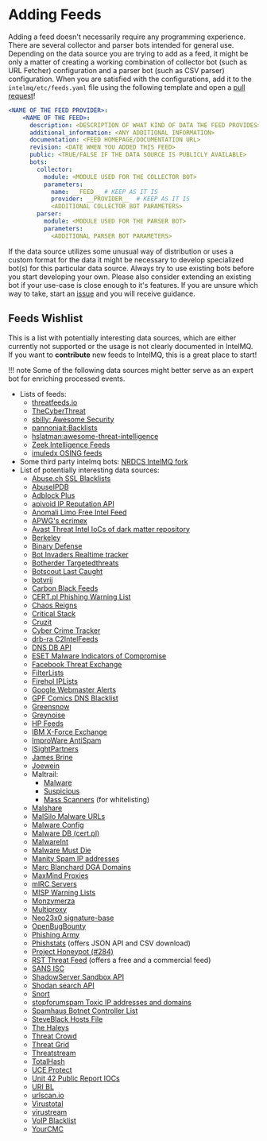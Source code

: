 <!-- comment
   SPDX-FileCopyrightText: 2015-2023 Sebastian Wagner, Filip Pokorný
   SPDX-License-Identifier: AGPL-3.0-or-later
-->


# Adding Feeds

Adding a feed doesn't necessarily require any programming experience. There are several collector and parser bots intended for general use. Depending on the data source you are trying to add as a feed, it might be only a matter of creating a working combination of collector bot (such as URL Fetcher) configuration and a parser bot (such as CSV parser) configuration. When you are satisfied with the configurations, add it to the `intelmq/etc/feeds.yaml` file using the following template and open a [pull request](https://github.com/certtools/intelmq/pulls)!

```yaml
<NAME OF THE FEED PROVIDER>:
    <NAME OF THE FEED>:
      description: <DESCRIPTION OF WHAT KIND OF DATA THE FEED PROVIDES>
      additional_information: <ANY ADDITIONAL INFORMATION>
      documentation: <FEED HOMEPAGE/DOCUMENTATION URL>
      revision: <DATE WHEN YOU ADDED THIS FEED>
      public: <TRUE/FALSE IF THE DATA SOURCE IS PUBLICLY AVAILABLE>
      bots:
        collector:
          module: <MODULE USED FOR THE COLLECTOR BOT>
          parameters:
            name: __FEED__ # KEEP AS IT IS
            provider: __PROVIDER__  # KEEP AS IT IS
            <ADDITIONAL COLLECTOR BOT PARAMETERS>
        parser:
          module: <MODULE USED FOR THE PARSER BOT>
          parameters:
            <ADDITIONAL PARSER BOT PARAMETERS>
```

If the data source utilizes some unusual way of distribution or uses a custom format for the data it might be necessary to develop specialized bot(s) for this particular data source. Always try to use existing bots before you start developing your own. Please also consider extending an existing bot if your use-case is close enough to it's features. If you are unsure which way to take, start an [issue](https://github.com/certtools/intelmq/issues) and you will receive guidance.

## Feeds Wishlist

This is a list with potentially interesting data sources, which are either currently not supported or the usage is not clearly documented in IntelMQ. If you want to **contribute** new feeds to IntelMQ, this is a great place to start!

!!! note
    Some of the following data sources might better serve as an expert bot for enriching processed events.

- Lists of feeds:
    - [threatfeeds.io](https://threatfeeds.io)
    - [TheCyberThreat](http://thecyberthreat.com/cyber-threat-intelligence-feeds/)
    - [sbilly: Awesome Security](https://github.com/sbilly/awesome-security#threat-intelligence)
    - [pannoniait:Backlists](https://doku.pannoniait.at/doku.php?id=know-how:blacklists)
    - [hslatman:awesome-threat-intelligence](https://github.com/hslatman/awesome-threat-intelligence)
    - [Zeek Intelligence Feeds](https://github.com/CriticalPathSecurity/Zeek-Intelligence-Feeds)
    - [imuledx OSING feeds](https://github.com/imuledx/OSINT_sources)
- Some third party intelmq bots: [NRDCS IntelMQ fork](https://github.com/NRDCS/intelmq/tree/certlt/intelmq/bots)
- List of potentially interesting data sources:
    - [Abuse.ch SSL Blacklists](https://sslbl.abuse.ch/blacklist/)
    - [AbuseIPDB](https://www.abuseipdb.com/pricing)
    - [Adblock Plus](https://adblockplus.org/en/subscriptions)
    - [apivoid IP Reputation API](https://www.apivoid.com/api/ip-reputation/)
    - [Anomali Limo Free Intel Feed](https://www.anomali.com/resources/limo)
    - [APWG's ecrimex](https://www.ecrimex.net)
    - [Avast Threat Intel IoCs of dark matter repository](https://github.com/avast/ioc)
    - [Berkeley](https://security.berkeley.edu/aggressive_ips/ips)
    - [Binary Defense](https://www.binarydefense.com/)
    - [Bot Invaders Realtime tracker](http://www.marc-blanchard.com/BotInvaders/index.php)
    - [Botherder Targetedthreats](https://github.com/botherder/targetedthreats/)
    - [Botscout Last Caught](http://botscout.com/last_caught_cache.htm)
    - [botvrij](https://www.botvrij.eu/)
    - [Carbon Black Feeds](https://github.com/carbonblack/cbfeeds)
    - [CERT.pl Phishing Warning List](http://hole.cert.pl/domains/)
    - [Chaos Reigns](http://www.chaosreigns.com/spam/)
    - [Critical Stack](https://intel.criticalstack.com)
    - [Cruzit](http://www.cruzit.com/xwbl2txt.php)
    - [Cyber Crime Tracker](http://cybercrime-tracker.net/all.php)
    - [drb-ra C2IntelFeeds](https://github.com/drb-ra/C2IntelFeeds)
    - [DNS DB API](https://api.dnsdb.info)
    - [ESET Malware Indicators of Compromise](https://github.com/eset/malware-ioc)
    - [Facebook Threat Exchange](https://developers.facebook.com/docs/threat-exchange)
    - [FilterLists](https://filterlists.com)
    - [Firehol IPLists](https://iplists.firehol.org/)
    - [Google Webmaster Alerts](https://www.google.com/webmasters/)
    - [GPF Comics DNS Blacklist](https://www.gpf-comics.com/dnsbl/export.php)
    - [Greensnow](https://blocklist.greensnow.co/greensnow.txt)
    - [Greynoise](https://developer.greynoise.io/reference/community-api)
    - [HP Feeds](https://github.com/rep/hpfeeds)
    - [IBM X-Force Exchange](https://exchange.xforce.ibmcloud.com/)
    - [ImproWare AntiSpam](https://antispam.imp.ch/)
    - [ISightPartners](http://www.isightpartners.com/)
    - [James Brine](https://jamesbrine.com.au/)
    - [Joewein](http://www.joewein.net)
    - Maltrail:
        - [Malware](https://github.com/stamparm/maltrail/tree/master/trails/static/images/malware)
        - [Suspicious](https://github.com/stamparm/maltrail/tree/master/trails/static/images/suspicious)
        - [Mass Scanners](https://github.com/stamparm/maltrail/blob/master/trails/static/images/mass_scanner.txt)
          (for whitelisting)
    - [Malshare](https://malshare.com/)
    - [MalSilo Malware URLs](https://malsilo.gitlab.io/feeds/dumps/url_list.txt)
    - [Malware Config](http://malwareconfig.com)
    - [Malware DB (cert.pl)](https://mwdb.cert.pl/)
    - [MalwareInt](http://malwareint.com)
    - [Malware Must Die](https://malwared.malwaremustdie.org/rss.php)
    - [Manity Spam IP addresses](http://www.dnsbl.manitu.net/download/nixspam-ip.dump.gz)
    - [Marc Blanchard DGA Domains](http://www.marc-blanchard.com/BotInvaders/index.php)
    - [MaxMind Proxies](https://www.maxmind.com/en/anonymous_proxies)
    - [mIRC Servers](http://www.mirc.com/servers.ini)
    - [MISP Warning Lists](https://github.com/MISP/misp-warninglists)
    - [Monzymerza](https://github.com/monzymerza/parthenon)
    - [Multiproxy](http://multiproxy.org/txt_all/proxy.txt)
    - [Neo23x0 signature-base](https://github.com/Neo23x0/signature-base/tree/master/iocs)
    - [OpenBugBounty](https://www.openbugbounty.org/)
    - [Phishing Army](https://phishing.army/)
    - [Phishstats](https://phishstats.info/) (offers JSON API and CSV download)
    - [Project Honeypot (#284)](http://www.projecthoneypot.org/list_of_ips.php?rss=1)
    - [RST Threat Feed](https://rstcloud.net/) (offers a free and a commercial feed)
    - [SANS ISC](https://isc.sans.edu/api/)
    - [ShadowServer Sandbox API](http://www.shadowserver.org/wiki/pmwiki.php/Services/Sandboxapi)
    - [Shodan search API](https://shodan.readthedocs.io/en/latest/tutorial.html#searching-shodan)
    - [Snort](http://labs.snort.org/feeds/ip-filter.blf)
    - [stopforumspam Toxic IP addresses and domains](https://www.stopforumspam.com/downloads)
    - [Spamhaus Botnet Controller List](https://www.spamhaus.org/bcl/)
    - [SteveBlack Hosts File](https://github.com/StevenBlack/hosts)
    - [The Haleys](http://charles.the-haleys.org/ssh_dico_attack_hdeny_format.php/hostsdeny.txt)
    - [Threat Crowd](https://www.threatcrowd.org/feeds/hashes.txt)
    - [Threat Grid](http://www.threatgrid.com/)
    - [Threatstream](https://ui.threatstream.com/)
    - [TotalHash](http://totalhash.com)
    - [UCE Protect](http://wget-mirrors.uceprotect.net/)
    - [Unit 42 Public Report IOCs](https://github.com/pan-unit42/iocs)
    - [URI BL](http://rss.uribl.com/index.shtml)
    - [urlscan.io](https://urlscan.io/products/phishingfeed/)
    - [Virustotal](https://www.virustotal.com/gui/home/search)
    - [virustream](https://github.com/ntddk/virustream)
    - [VoIP Blacklist](http://www.voipbl.org/update/)
    - [YourCMC](http://vmx.yourcmc.ru/BAD_HOSTS.IP4)
